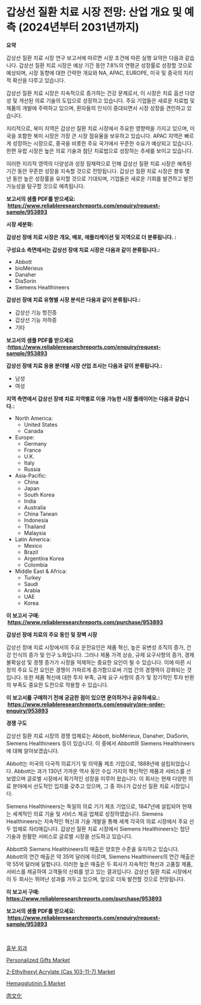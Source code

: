 <p><h1>갑상선 질환 치료 시장 전망: 산업 개요 및 예측 (2024년부터 2031년까지)</h1></p><p><strong>요약</strong></p>
<p><p>갑상선 질환 치료 시장 연구 보고서에 따르면 시장 조건에 따른 실행 요약은 다음과 같습니다. 갑상선 질환 치료 시장은 예상 기간 동안 7.8%의 연평균 성장률로 성장할 것으로 예상되며, 시장 동향에 대한 간략한 개요와 NA, APAC, EUROPE, 미국 및 중국의 지리적 확산을 다루고 있습니다. </p><p>갑상선 질환 치료 시장은 지속적으로 증가하는 건강 문제로서, 이 시장은 치료 옵션 다양성 및 개선된 의료 기술의 도입으로 성장하고 있습니다. 주요 기업들은 새로운 치료법 및 제품의 개발에 주력하고 있으며, 환자들의 인식이 증대되면서 시장 성장을 견인하고 있습니다.</p><p>지리적으로, 북미 지역은 갑상선 질환 치료 시장에서 주요한 영향력을 가지고 있으며, 미국을 포함한 북미 시장은 가장 큰 시장 점유율을 보유하고 있습니다. APAC 지역은 빠르게 성장하는 시장으로, 중국을 비롯한 주요 국가에서 꾸준한 수요가 예상되고 있습니다. 한편 유럽 시장은 높은 의료 기술과 첨단 치료법으로 성장하는 추세를 보이고 있습니다.</p><p>이러한 지리적 영역의 다양성과 성장 잠재력으로 인해 갑상선 질환 치료 시장은 예측된 기간 동안 꾸준한 성장을 지속할 것으로 전망됩니다. 갑상선 질환 치료 시장은 향후 몇 년 동안 높은 성장률을 유지할 것으로 기대되며, 기업들은 새로운 기회를 발견하고 발전 가능성을 탐구할 것으로 예측됩니다.</p></p>
<p><strong>보고서의 샘플 PDF를 받으세요: &nbsp;<a href="https://www.reliableresearchreports.com/enquiry/request-sample/953893">https://www.reliableresearchreports.com/enquiry/request-sample/953893</a></strong></p>
<p><strong>시장 세분화:</strong></p>
<p><strong> 갑상선 장애 치료 시장은 개요, 배포, 애플리케이션 및 지역으로 더 분류됩니다. :</strong></p>
<p><strong>구성요소 측면에서는 갑상선 장애 치료 시장은 다음과 같이 분류됩니다.:</strong></p>
<p><ul><li>Abbott</li><li>bioMérieux</li><li>Danaher</li><li>DiaSorin</li><li>Siemens Healthineers</li></ul></p>
<p><strong> 갑상선 장애 치료 유형별 시장 분석은 다음과 같이 분류됩니다.:</strong></p>
<p><ul><li>갑상선 기능 항진증</li><li>갑상선 기능 저하증</li><li>기타</li></ul></p>
<p><strong>보고서의 샘플 PDF를 받으세요 :<a href="https://www.reliableresearchreports.com/enquiry/request-sample/953893">https://www.reliableresearchreports.com/enquiry/request-sample/953893</a></strong></p>
<p><strong> 갑상선 장애 치료 응용 분야별 시장 산업 조사는 다음과 같이 분류됩니다.:</strong></p>
<p><ul><li>남성</li><li>여성</li></ul></p>
<p><strong>지역 측면에서 갑상선 장애 치료 지역별로 이용 가능한 시장 플레이어는 다음과 같습니다.:</strong></p>
<p><ul>
    <li>
        North America:
        <ul>
            <li>United States</li>
            <li>Canada</li>
        </ul>
    </li>
    <li>
        Europe:
        <ul>
            <li>Germany</li>
            <li>France</li>
            <li>U.K.</li>
            <li>Italy</li>
            <li>Russia</li>
        </ul>
    </li>
    <li>
        Asia-Pacific:
        <ul>
            <li>China</li>
            <li>Japan</li>
            <li>South Korea</li>
            <li>India</li>
            <li>Australia</li>
            <li>China Taiwan</li>
            <li>Indonesia</li>
            <li>Thailand</li>
            <li>Malaysia</li>
        </ul>
    </li>
    <li>
        Latin America:
        <ul>
            <li>Mexico</li>
            <li>Brazil</li>
            <li>Argentina Korea</li>
            <li>Colombia</li>
        </ul>
    </li>
    <li>
        Middle East & Africa:
        <ul>
            <li>Turkey</li>
            <li>Saudi</li>
            <li>Arabia</li>
            <li>UAE</li>
            <li>Korea</li>
        </ul>
    </li>
    </ul></p>
<p><strong>이 보고서 구매: &nbsp;<a href="https://www.reliableresearchreports.com/purchase/953893">https://www.reliableresearchreports.com/purchase/953893</a></strong></p>
<p><strong>갑상선 장애 치료의 주요 동인 및 장벽 시장</strong></p>
<p><p>갑상선 장애 치료 시장에서의 주요 운전요인은 제품 혁신, 높은 유변성 조직의 증가, 건강 인식의 증가 및 인구 노화입니다. 그러나 제품 가격 상승, 규제 요구사항의 증가, 경제 불확실성 및 경쟁 증가가 시장을 억제하는 중요한 요인이 될 수 있습니다. 이에 따른 시장의 주요 도전 요인은 경쟁이 가파르게 증가함으로써 기업 간의 경쟁력이 강화되는 것입니다. 또한 제품 혁신에 대한 투자 부족, 규제 요구 사항의 증가 및 장기적인 투자 반환의 부족도 중요한 도전으로 작용할 수 있습니다.</p></p>
<p><strong>이 보고서를 구매하기 전에 궁금한 점이 있으면 문의하거나 공유하세요.: &nbsp;<a href="https://www.reliableresearchreports.com/enquiry/pre-order-enquiry/953893">https://www.reliableresearchreports.com/enquiry/pre-order-enquiry/953893</a></strong></p>
<p><strong>경쟁 구도</strong></p>
<p><p>갑상선 질환 치료 시장의 경쟁 업체로는 Abbott, bioMérieux, Danaher, DiaSorin, Siemens Healthineers 등이 있습니다. 이 중에서 Abbott와 Siemens Healthineers에 대해 알아보겠습니다.</p><p>Abbott는 미국의 다국적 의료기기 및 의약품 제조 기업으로, 1888년에 설립되었습니다. Abbott는 과거 130년 가까운 역사 동안 수십 가지의 혁신적인 제품과 서비스를 선보였으며 글로벌 시장에서 획기적인 성장을 이루어 왔습니다. 이 회사는 현재 다양한 의료 분야에서 선도적인 입지를 갖추고 있으며, 그 중 하나가 갑상선 질환 치료 시장입니다.</p><p>Siemens Healthineers는 독일의 의료 기기 제조 기업으로, 1847년에 설립되어 현재는 세계적인 의료 기술 및 서비스 제공 업체로 성장하였습니다. Siemens Healthineers는 지속적인 혁신과 기술 개발을 통해 세계 각국의 의료 시장에서 주요 선두 업체로 자리매깁니다. 갑상선 질환 치료 시장에서 Siemens Healthineers는 첨단 기술과 원활한 서비스로 글로벌 시장을 선도하고 있습니다.</p><p>Abbott와 Siemens Healthineers의 매출은 양호한 수준을 유지하고 있습니다. Abbott의 연간 매출은 약 35억 달러에 이르며, Siemens Healthineers의 연간 매출은 약 55억 달러에 달합니다. 이러한 높은 매출은 두 회사가 지속적인 혁신과 고품질 제품, 서비스를 제공하여 고객들의 신뢰를 얻고 있는 결과입니다. 갑상선 질환 치료 시장에서 이 두 회사는 뛰어난 성과를 거두고 있으며, 앞으로 더욱 발전할 것으로 전망됩니다.</p></p>
<p><strong>이 보고서 구매: &nbsp; <a href="https://www.reliableresearchreports.com/purchase/953893">https://www.reliableresearchreports.com/purchase/953893</a></strong></p>
<p><strong>보고서의 샘플 PDF를 받으세요: &nbsp;<a href="https://www.reliableresearchreports.com/enquiry/request-sample/953893">https://www.reliableresearchreports.com/enquiry/request-sample/953893</a></strong><strong></strong></p>
<p>&nbsp;</p>
<p><p><a href="https://github.com/lkwggful07722/Market-Research-Report-List-1/blob/main/3667761184990.md">흉부 외과</a></p><p><a href="https://view.publitas.com/reportprime-1/personalized-gifts-market-dynamics-2024-2031-also-about-its-market-trends-projections-and-opportunities/">Personalized Gifts Market</a></p><p><a href="https://issuu.com/reportprime-2/docs/2-ethylhexyl-acrylate-cas-103-11-7-market-size-203">2-Ethylhexyl Acrylate (Cas 103-11-7) Market</a></p><p><a href="https://sudsy-motorcycle-bbc.notion.site/Hemagglutinin-5-Market-Size-Furnishes-Valuable-Information-Encompassing-Market-Share-Market-Trends--bcea2cdac3e94de49d56d01cc1268cf9">Hemagglutinin 5 Market</a></p><p><a href="https://medium.com/@craigturcottrte8976/%E8%82%89%E6%96%87%E5%8C%96%E5%B8%82%E5%A0%B4-%E5%B8%82%E5%A0%B4cagr-%E5%B8%82%E5%A0%B4%E5%8B%95%E5%90%91-%E3%81%8A%E3%82%88%E3%81%B3%E6%88%90%E9%95%B7%E6%88%A6%E7%95%A5%E3%81%AB%E9%96%A2%E3%81%99%E3%82%8B%E6%B4%9E%E5%AF%9F-6934045cbfe1">肉文化</a></p></p>